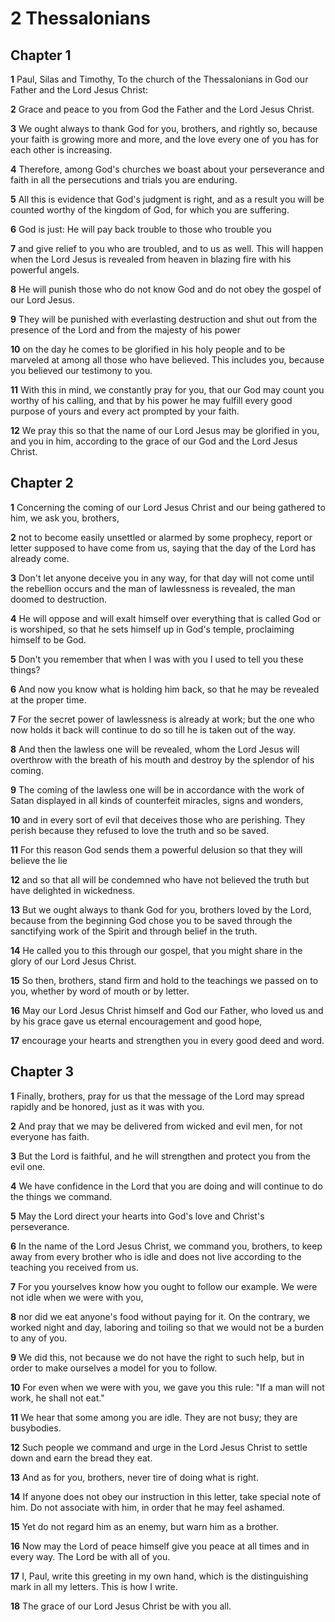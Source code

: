 # 2 Thessalonians

## Chapter 1

**1** Paul, Silas and Timothy, To the church of the Thessalonians in God our Father and the Lord Jesus Christ:

**2** Grace and peace to you from God the Father and the Lord Jesus Christ.

**3** We ought always to thank God for you, brothers, and rightly so, because your faith is growing more and more, and the love every one of you has for each other is increasing.

**4** Therefore, among God's churches we boast about your perseverance and faith in all the persecutions and trials you are enduring.

**5** All this is evidence that God's judgment is right, and as a result you will be counted worthy of the kingdom of God, for which you are suffering.

**6** God is just: He will pay back trouble to those who trouble you

**7** and give relief to you who are troubled, and to us as well. This will happen when the Lord Jesus is revealed from heaven in blazing fire with his powerful angels.

**8** He will punish those who do not know God and do not obey the gospel of our Lord Jesus.

**9** They will be punished with everlasting destruction and shut out from the presence of the Lord and from the majesty of his power

**10** on the day he comes to be glorified in his holy people and to be marveled at among all those who have believed. This includes you, because you believed our testimony to you.

**11** With this in mind, we constantly pray for you, that our God may count you worthy of his calling, and that by his power he may fulfill every good purpose of yours and every act prompted by your faith.

**12** We pray this so that the name of our Lord Jesus may be glorified in you, and you in him, according to the grace of our God and the Lord Jesus Christ.

## Chapter 2

**1** Concerning the coming of our Lord Jesus Christ and our being gathered to him, we ask you, brothers,

**2** not to become easily unsettled or alarmed by some prophecy, report or letter supposed to have come from us, saying that the day of the Lord has already come.

**3** Don't let anyone deceive you in any way, for that day will not come until the rebellion occurs and the man of lawlessness is revealed, the man doomed to destruction.

**4** He will oppose and will exalt himself over everything that is called God or is worshiped, so that he sets himself up in God's temple, proclaiming himself to be God.

**5** Don't you remember that when I was with you I used to tell you these things?

**6** And now you know what is holding him back, so that he may be revealed at the proper time.

**7** For the secret power of lawlessness is already at work; but the one who now holds it back will continue to do so till he is taken out of the way.

**8** And then the lawless one will be revealed, whom the Lord Jesus will overthrow with the breath of his mouth and destroy by the splendor of his coming.

**9** The coming of the lawless one will be in accordance with the work of Satan displayed in all kinds of counterfeit miracles, signs and wonders,

**10** and in every sort of evil that deceives those who are perishing. They perish because they refused to love the truth and so be saved.

**11** For this reason God sends them a powerful delusion so that they will believe the lie

**12** and so that all will be condemned who have not believed the truth but have delighted in wickedness.

**13** But we ought always to thank God for you, brothers loved by the Lord, because from the beginning God chose you to be saved through the sanctifying work of the Spirit and through belief in the truth.

**14** He called you to this through our gospel, that you might share in the glory of our Lord Jesus Christ.

**15** So then, brothers, stand firm and hold to the teachings we passed on to you, whether by word of mouth or by letter.

**16** May our Lord Jesus Christ himself and God our Father, who loved us and by his grace gave us eternal encouragement and good hope,

**17** encourage your hearts and strengthen you in every good deed and word.

## Chapter 3

**1** Finally, brothers, pray for us that the message of the Lord may spread rapidly and be honored, just as it was with you.

**2** And pray that we may be delivered from wicked and evil men, for not everyone has faith.

**3** But the Lord is faithful, and he will strengthen and protect you from the evil one.

**4** We have confidence in the Lord that you are doing and will continue to do the things we command.

**5** May the Lord direct your hearts into God's love and Christ's perseverance.

**6** In the name of the Lord Jesus Christ, we command you, brothers, to keep away from every brother who is idle and does not live according to the teaching you received from us.

**7** For you yourselves know how you ought to follow our example. We were not idle when we were with you,

**8** nor did we eat anyone's food without paying for it. On the contrary, we worked night and day, laboring and toiling so that we would not be a burden to any of you.

**9** We did this, not because we do not have the right to such help, but in order to make ourselves a model for you to follow.

**10** For even when we were with you, we gave you this rule: "If a man will not work, he shall not eat."

**11** We hear that some among you are idle. They are not busy; they are busybodies.

**12** Such people we command and urge in the Lord Jesus Christ to settle down and earn the bread they eat.

**13** And as for you, brothers, never tire of doing what is right.

**14** If anyone does not obey our instruction in this letter, take special note of him. Do not associate with him, in order that he may feel ashamed.

**15** Yet do not regard him as an enemy, but warn him as a brother.

**16** Now may the Lord of peace himself give you peace at all times and in every way. The Lord be with all of you.

**17** I, Paul, write this greeting in my own hand, which is the distinguishing mark in all my letters. This is how I write.

**18** The grace of our Lord Jesus Christ be with you all.

